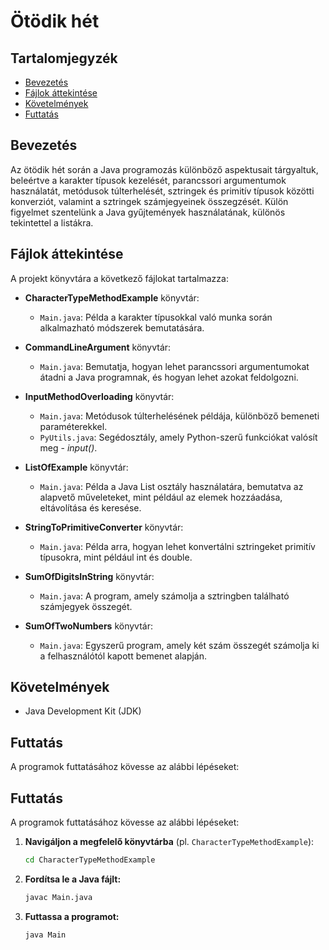 # Ötödik hét

## Tartalomjegyzék
- [Bevezetés](#bevezetés)
- [Fájlok áttekintése](#fájlok-áttekintése)
- [Követelmények](#követelmények)
- [Futtatás](#futtatás)

## Bevezetés
Az ötödik hét során a Java programozás különböző aspektusait tárgyaltuk, beleértve a karakter típusok kezelését, parancssori argumentumok használatát, metódusok túlterhelését, sztringek és primitív típusok közötti konverziót, valamint a sztringek számjegyeinek összegzését. Külön figyelmet szentelünk a Java gyűjtemények használatának, különös tekintettel a listákra.

## Fájlok áttekintése
A projekt könyvtára a következő fájlokat tartalmazza:

- **CharacterTypeMethodExample** könyvtár:
  - `Main.java`: Példa a karakter típusokkal való munka során alkalmazható módszerek bemutatására.

- **CommandLineArgument** könyvtár:
  - `Main.java`: Bemutatja, hogyan lehet parancssori argumentumokat átadni a Java programnak, és hogyan lehet azokat feldolgozni.

- **InputMethodOverloading** könyvtár:
  - `Main.java`: Metódusok túlterhelésének példája, különböző bemeneti paraméterekkel.
  - `PyUtils.java`: Segédosztály, amely Python-szerű funkciókat valósít meg - *input()*.

- **ListOfExample** könyvtár:
  - `Main.java`: Példa a Java List osztály használatára, bemutatva az alapvető műveleteket, mint például az elemek hozzáadása, eltávolítása és keresése.

- **StringToPrimitiveConverter** könyvtár:
  - `Main.java`: Példa arra, hogyan lehet konvertálni sztringeket primitív típusokra, mint például int és double.

- **SumOfDigitsInString** könyvtár:
  - `Main.java`: A program, amely számolja a sztringben található számjegyek összegét.

- **SumOfTwoNumbers** könyvtár:
  - `Main.java`: Egyszerű program, amely két szám összegét számolja ki a felhasználótól kapott bemenet alapján.

## Követelmények
- Java Development Kit (JDK)

## Futtatás
A programok futtatásához kövesse az alábbi lépéseket:

## Futtatás
A programok futtatásához kövesse az alábbi lépéseket:

1. **Navigáljon a megfelelő könyvtárba** (pl. `CharacterTypeMethodExample`):
   ```bash
   cd CharacterTypeMethodExample
   ```
2. **Fordítsa le a Java fájlt:**
    ```bash
    javac Main.java
    ```
3. **Futtassa a programot:**
    ```bsh
    java Main
    ```
